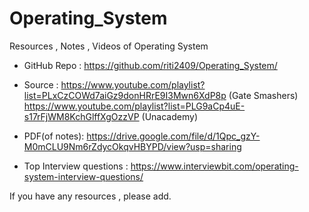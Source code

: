 # Operating_System

Resources , Notes , Videos of Operating System

- GitHub Repo : https://github.com/riti2409/Operating_System/

- Source : https://www.youtube.com/playlist?list=PLxCzCOWd7aiGz9donHRrE9I3Mwn6XdP8p (Gate Smashers) 
   https://www.youtube.com/playlist?list=PLG9aCp4uE-s17rFjWM8KchGlffXgOzzVP (Unacademy)

- PDF(of notes): https://drive.google.com/file/d/1Qpc_gzY-M0mCLU9Nm6rZdycOkqvHBYPD/view?usp=sharing

- Top Interview questions : https://www.interviewbit.com/operating-system-interview-questions/

If you have any resources , please add.